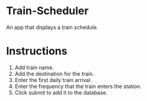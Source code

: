 # Train-Scheduler
An app that displays a train schedule.

# Instructions
1. Add train name.
2. Add the destination for the train.
3. Enter the first daily train arrival.
4. Enter the frequency that the train enters the station.
5. Click submit to add it to the database.

